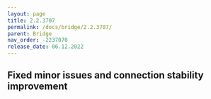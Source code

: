 ```yaml
---
layout: page
title: 2.2.3707
permalink: /docs/bridge/2.2.3707/
parent: Bridge
nav_order: -2237070
release_date: 06.12.2022
---
```


## Fixed minor issues and connection stability improvement